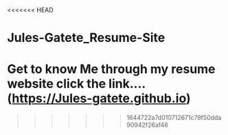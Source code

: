 <<<<<<< HEAD
# Jules-Gatete_Resume-Site
Get to know Me through my resume website click the link....(https://Jules-gatete.github.io)
=======

>>>>>>> 1644722a7d010712671c78f50dda90942f26af48
